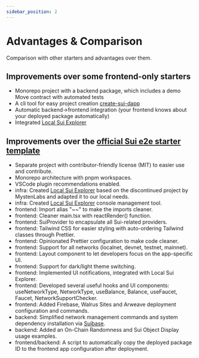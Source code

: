 ```yaml
---
sidebar_position: 2
---
```


# Advantages & Comparison

Comparison with other starters and advantages over them.

## Improvements over some frontend-only starters

- Monorepo project with a backend package, which includes a demo Move contract with automated tests
- A cli tool for easy project creation [create-sui-dapp](https://github.com/kkomelin/create-sui-dapp)
- Automatic backend->frontend integration (your frontend knows about your deployed package automatically)
- Integrated [Local Sui Explorer](https://github.com/kkomelin/sui-explorer)

## Improvements over the [official Sui e2e starter template](https://github.com/MystenLabs/sui/tree/main/sdk/create-dapp)

- Separate project with contributor-friendly license (MIT) to easier use and contribute.
- Monorepo architecture with pnpm workspaces.
- VSCode plugin recommendations enabled.
- infra: Created [Local Sui Explorer](https://github.com/kkomelin/sui-explorer) based on the discontinued project by MystenLabs and adapted it to our local needs.
- infra: Created [Local Sui Explorer](https://github.com/kkomelin/sui-explorer) console management tool.
- frontend: Import alias "~~" to make the imports cleaner.
- frontend: Cleaner main.tsx with reactRender() function.
- frontend: SuiProvider to encapsulate all Sui-related providers.
- frontend: Tailwind CSS for easier styling with auto-ordering Tailwind classes through Prettier.
- frontend: Opinionated Prettier configuration to make code cleaner.
- frontend: Support for all networks (localnet, devnet, testnet, mainnet).
- frontend: Layout component to let developers focus on the app-specific UI.
- frontend: Support for dark/light theme switching.
- frontend: Implemented UI notifications, integrated with Local Sui Explorer.
- frontend: Developed several useful hooks and UI components: useNetworkType, NetworkType, useBalance, Balance, useFaucet, Faucet, NetworkSupportChecker.
- frontend: Added Firebase, Walrus Sites and Arweave deployment configuration and commands.
- backend: Simplified network management commands and system dependency installation via [Suibase](https://suibase.io/).
- backend: Added an On-Chain Randomness and Sui Object Display usage examples.
- frontend/backend: A script to automatically copy the deployed package ID to the frontend app configuration after deployment.
